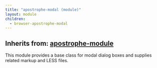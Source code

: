 ```yaml
---
title: "apostrophe-modal (module)"
layout: module
children:
  - browser-apostrophe-modal
---
```

## Inherits from: [apostrophe-module](../apostrophe-module/index.html)
This module provides a base class for modal dialog boxes and supplies
related markup and LESS files.


